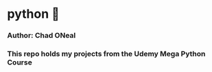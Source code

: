 # python &#128013;
<h3>Author: Chad ONeal<h3>
This repo holds my projects from the Udemy Mega Python Course
